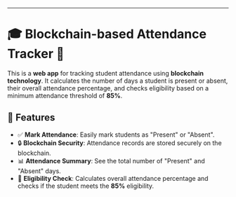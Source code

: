 
---

# 🎓 Blockchain-based Attendance Tracker 🚀

This is a **web app** for tracking student attendance using **blockchain technology**. It calculates the number of days a student is present or absent, their overall attendance percentage, and checks eligibility based on a minimum attendance threshold of **85%**.

## 📝 Features

* ✅ **Mark Attendance**: Easily mark students as "Present" or "Absent".
* 🔒 **Blockchain Security**: Attendance records are stored securely on the blockchain.
* 📊 **Attendance Summary**: See the total number of "Present" and "Absent" days.
* 🎯 **Eligibility Check**: Calculates overall attendance percentage and checks if the student meets the **85%** eligibility.
